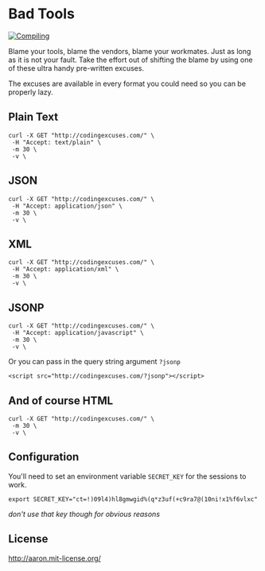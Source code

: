 Bad Tools
=========

[![Compiling](http://imgs.xkcd.com/comics/compiling.png)](http://xkcd.com/303/)

Blame your tools, blame the vendors, blame your workmates. Just as long as it is not your fault. Take the effort out of shifting the blame by using one of these ultra handy pre-written excuses.

The excuses are available in every format you could need so you can be properly lazy.

Plain Text
----------

    curl -X GET "http://codingexcuses.com/" \
     -H "Accept: text/plain" \
     -m 30 \
     -v \

JSON
----

    curl -X GET "http://codingexcuses.com/" \
     -H "Accept: application/json" \
     -m 30 \
     -v \

XML
---

    curl -X GET "http://codingexcuses.com/" \
     -H "Accept: application/xml" \
     -m 30 \
     -v \

JSONP
-----

    curl -X GET "http://codingexcuses.com/" \
     -H "Accept: application/javascript" \
     -m 30 \
     -v \

Or you can pass in the query string argument `?jsonp`

    <script src="http://codingexcuses.com/?jsonp"></script>

And of course HTML
------------------

    curl -X GET "http://codingexcuses.com/" \
     -m 30 \
     -v \

Configuration
-------------

You'll need to set an environment variable `SECRET_KEY` for the sessions to work.

    export SECRET_KEY="ct=!)09l4)hl8gmwgid%(q*z3uf(+c9ra7@(10ni!x1%f6vlxc"

_don't use that key though for obvious reasons_

License
-------

http://aaron.mit-license.org/

